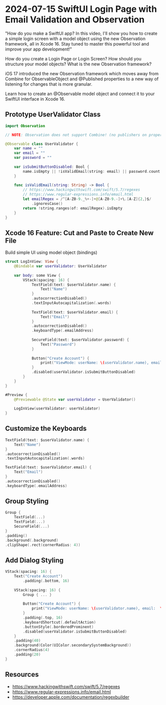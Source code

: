 # 2024-07-15 SwiftUI Login Page with Email Validation and Observation

"How do you make a SwiftUI app? In this video, I'll show you how to create a simple login screen with a model object using the new Observation framework, all in Xcode 16. Stay tuned to master this powerful tool and improve your app development!"

How do you create a Login Page or Login Screen? How should you structure your model objects? What is the new Observation framework? 

iOS 17 introduced the new Observation framework which moves away from Combine for ObservableObject and @Published properties to a new way of listening for changes that is more granular.

Learn how to create an @Observable model object and connect it to your SwiftUI interface in Xcode 16.

## Prototype UserValidator Class

```swift
import Observation

// NOTE: Observation does not support Combine! (no publishers on properties)

@Observable class UserValidator {
    var name = ""
    var email = ""
    var password = ""
    
    var isSubmitButtonDisabled: Bool {
        name.isEmpty || !isValidEmail(string: email) || password.count < 8
    }
    
    func isValidEmail(string: String) -> Bool {
        // https://www.hackingwithswift.com/swift/5.7/regexes
        // https://www.regular-expressions.info/email.html
        let emailRegex = /^[A-Z0-9._%+-]+@[A-Z0-9.-]+\.[A-Z]{2,}$/
            .ignoresCase()
        return !string.ranges(of: emailRegex).isEmpty
    }
}
```

## Xcode 16 Feature: Cut and Paste to Create New File

Build simple UI using model object (bindings)

```swift
struct LogInView: View {
    @Bindable var userValidator: UserValidator
    
    var body: some View {
        VStack(spacing: 16) {
            TextField(text: $userValidator.name) {
                Text("Name")
            }
            .autocorrectionDisabled()
            .textInputAutocapitalization(.words)
            
            TextField(text: $userValidator.email) {
                Text("Email")
            }
            .autocorrectionDisabled()
            .keyboardType(.emailAddress)
            
            SecureField(text: $userValidator.password) {
                Text("Password")
            }
            
            Button("Create Account") {
                print("ViewMode: userName: \(userValidator.name), email:  \(userValidator.email), password: \(userValidator.password)")
            }
            .disabled(userValidator.isSubmitButtonDisabled)
        }
    }
}

#Preview {
    @Previewable @State var userValidator = UserValidator()
    
    LogInView(userValidator: userValidator)
}

```

## Customize the Keyboards

```swift
TextField(text: $userValidator.name) {
    Text("Name")
}
.autocorrectionDisabled()
.textInputAutocapitalization(.words)
```

```swift
TextField(text: $userValidator.email) {
    Text("Email")
}
.autocorrectionDisabled()
.keyboardType(.emailAddress)
```

## Group Styling

```swift
Group {
	TextField(...) 
	TextField(...)
	SecureField(...)
}
.padding()
.background(.background)
.clipShape(.rect(cornerRadius: 4))
```

## Add Dialog Styling

```swift
VStack(spacing: 16) {
    Text("Create Account")
        .padding(.bottom, 16)
    
    VStack(spacing: 16) {
        Group { ... }
        
        Button("Create Account") {
            print("ViewMode: userName: \(userValidator.name), email:  \(userValidator.email), password: \(userValidator.password)")
        }
        .padding(.top, 16)
        .keyboardShortcut(.defaultAction)
        .buttonStyle(.borderedProminent)
        .disabled(userValidator.isSubmitButtonDisabled)
    }
    .padding(40)
    .background(Color(UIColor.secondarySystemBackground))
    .cornerRadius(4)
    .padding(20)
}
```


## Resources

* <https://www.hackingwithswift.com/swift/5.7/regexes>
* <https://www.regular-expressions.info/email.html>
* <https://developer.apple.com/documentation/regexbuilder>